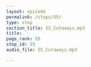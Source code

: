 ```yaml
---
layout: episode
permalink: /stops/55/
type: stop
section_title: 55_Cutaways.mp3
title: 
page_rank: 55
stop_id: 55
audio_file: 55_Cutaways.mp3

---
```

